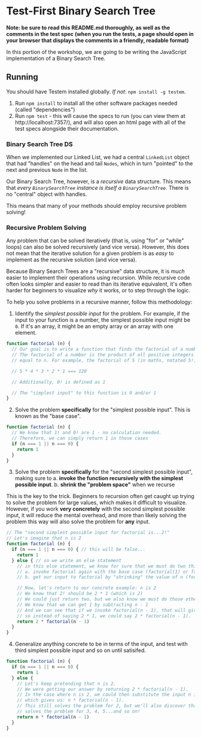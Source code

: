 # Test-First Binary Search Tree

**Note: be sure to read this README.md thoroughly, as well as the comments in the test spec (when you run the tests, a page should open in your browser that displays the comments in a friendly, readable format)**

In this portion of the workshop, we are going to be writing the JavaScript implementation of a Binary Search Tree.

## Running

You should have Testem installed globally. *If not*: `npm install -g testem`.

1. Run `npm install` to install all the other software packages needed (called "dependencies")
2. Run `npm test` - this will cause the specs to run (you can view them at http://localhost:7357/), and will also open an html page with all of the test specs alongside their documentation.

### Binary Search Tree DS

When we implemented our Linked List, we had a central `LinkedList` object that had "handles" on the head and tail `Nodes`, which in turn "pointed" to the next and previous `Node` in the list.

Our Binary Search Tree, however, is a *recursive* data structure. This means that *every `BinarySearchTree` instance is itself a `BinarySearchTree`.* There is no "central" object with handles.

This means that many of your methods should employ recursive problem solving!

### Recursive Problem Solving

Any problem that can be solved iteratively (that is, using "for" or "while" loops) can also be solved recursively (and vice versa). However, this does not mean that the iterative solution for a given problem is as *easy* to implement as the recursive solution (and vice versa).

Because Binary Search Trees are a "recursive" data structure, it is *much* easier to implement their operations using recursion. While recursive code often looks simpler and easier to read than its iterative equivalent, it's often harder for beginners to visualize *why* it works, or to step through the logic.

To help you solve problems in a recursive manner, follow this methodology:

1. Identify the *simplest possible input* for the problem. For example, if the input to your function is a number, the simplest possible input might be `0`. If it's an array, it might be an empty array or an array with one element.

```javascript
function factorial (n) {
  // Our goal is to write a function that finds the factorial of a number 'n'
  // The factorial of a number is the product of all positive integers less than or
  // equal to n. For example, the factorial of 5 (in maths, notated 5!) is:

  // 5 * 4 * 3 * 2 * 1 === 120

  // Additionally, 0! is defined as 1

  // The "simplest input" to this function is 0 and/or 1
}
```

2. Solve the problem **specifically** for the "simplest possible input". This is known as the "base case".

```javascript
function factorial (n) {
  // We know that 1! and 0! are 1 - no calculation needed.
  // Therefore, we can simply return 1 in those cases
  if (n === 1 || n === 0) {
    return 1
  }
}
```

3. Solve the problem **specifically** for the "second simplest possible input", making sure to
  a. **invoke the function recursively with the simplest possible input**.
  b. **shrink the "problem space"** when we recurse

This is the key to the trick. Beginners to recursion often get caught up trying to solve the problem for large values, which makes it difficult to visualize. However, if you work **very concretely** with the second simplest possible input, it will reduce the mental overhead, and more than likely solving the problem this way will also solve the problem for **any** input.

```javascript
// The "second simplest possible input for factorial is...2!"
// Let's imagine that n is 2
function factorial (n) {
  if (n === 1 || n === 0) { // this will be false...
    return 1
  } else { // so we write an else statement
    // in this else statement, we know for sure that we must do two things:
    // a. invoke factorial again with the base case (factorial(1) or factorial(0))
    // b. get our input to factorial by "shrinking" the value of n (for example, by subtracting 1)

    // Now, let's return to our concrete example: n is 2
    // We know that 2! should be 2 * 1 (which is 2)
    // We could just return two, but we also know we must do those other two tasks above.
    // We know that we can get 1 by subtracting n - 1
    // And we can see that if we invoke factorial(n - 1), that will give us 1,
    // so instead of saying 2 * 1, we could say 2 * factorial(n - 1).
    return 2 * factorial(n - 1)
  }
}
```

4. Generalize anything concrete to be in terms of the input, and test with third simplest possible input and so on until satisifed.

```javascript
function factorial (n) {
  if (n === 1 || n === 0) {
    return 1
  } else {
    // Let's keep pretending that n is 2.
    // We were getting our answer by returning 2 * factorial(n - 1).
    // In the case where n is 2, we could then substitute the input n instead of the concrete value 2,
    // which gives us: n * factorial(n - 1).
    // This still solves the problem for 2, but we'll also discover that this
    // solves the problem for 3, 4, 5...and so on!
    return n * factorial(n - 1)
  }
}
```

